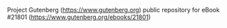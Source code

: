 Project Gutenberg (https://www.gutenberg.org) public repository for eBook #21801 (https://www.gutenberg.org/ebooks/21801)
